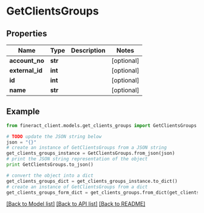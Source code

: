 # GetClientsGroups


## Properties

Name | Type | Description | Notes
------------ | ------------- | ------------- | -------------
**account_no** | **str** |  | [optional] 
**external_id** | **int** |  | [optional] 
**id** | **int** |  | [optional] 
**name** | **str** |  | [optional] 

## Example

```python
from fineract_client.models.get_clients_groups import GetClientsGroups

# TODO update the JSON string below
json = "{}"
# create an instance of GetClientsGroups from a JSON string
get_clients_groups_instance = GetClientsGroups.from_json(json)
# print the JSON string representation of the object
print GetClientsGroups.to_json()

# convert the object into a dict
get_clients_groups_dict = get_clients_groups_instance.to_dict()
# create an instance of GetClientsGroups from a dict
get_clients_groups_form_dict = get_clients_groups.from_dict(get_clients_groups_dict)
```
[[Back to Model list]](../README.md#documentation-for-models) [[Back to API list]](../README.md#documentation-for-api-endpoints) [[Back to README]](../README.md)


